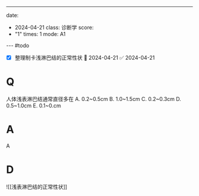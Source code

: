 ---
date:
  - 2024-04-21
class: 诊断学
score:
  - "1"
times: 1
mode: A1

--- #todo
- [x] 整理制卡浅淋巴结的正常性状 📅 2024-04-21 ✅ 2024-04-21


# Q
人体浅表淋巴结通常直径多在
A. 0.2~0.5cm 
B. 1.0~1.5cm 
C. 0.2~0.3cm 
D. 0.5~1.0cm 
E. 0.1~0.cm

# A

A



# D
![[浅表淋巴结的正常性状]]